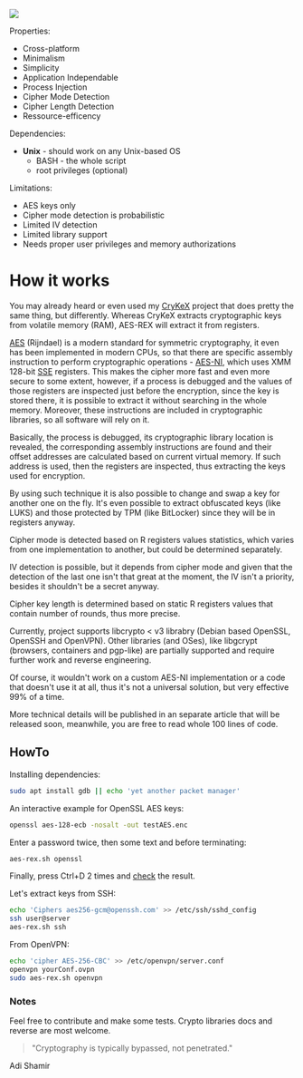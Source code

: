 ![](https://github.com/cryptolok/AES-REX/raw/master/logo.png)

Properties:
* Cross-platform
* Minimalism
* Simplicity
* Application Independable
* Process Injection
* Cipher Mode Detection
* Cipher Length Detection
* Ressource-efficency

Dependencies:
* **Unix** - should work on any Unix-based OS
	- BASH - the whole script
	- root privileges (optional)

Limitations:
* AES keys only
* Cipher mode detection is probabilistic
* Limited IV detection
* Limited library support
* Needs proper user privileges and memory authorizations

# How it works

You may already heard or even used my [CryKeX](https://github.com/cryptolok/CryKeX) project that does pretty the same thing, but differently. Whereas CryKeX extracts cryptographic keys from volatile memory (RAM), AES-REX will extract it from registers.

[AES](https://en.wikipedia.org/wiki/Advanced_Encryption_Standard) (Rijndael) is a modern standard for symmetric cryptography, it even has been implemented in modern CPUs, so that there are specific assembly instruction to perform cryptographic operations - [AES-NI](https://software.intel.com/en-us/articles/intel-advanced-encryption-standard-instructions-aes-ni), which uses XMM 128-bit [SSE](https://en.wikipedia.org/wiki/Streaming_SIMD_Extensions) registers. This makes the cipher more fast and even more secure to some extent, however, if a process is debugged and the values of those registers are inspected just before the encryption, since the key is stored there, it is possible to extract it without searching in the whole memory. Moreover, these instructions are included in cryptographic libraries, so all software will rely on it.

Basically, the process is debugged, its cryptographic library location is revealed, the corresponding assembly instructions are found and their offset addresses are calculated based on current virtual memory. If such address is used, then the registers are inspected, thus extracting the keys used for encryption.

By using such technique it is also possible to change and swap a key for another one on the fly. It's even possible to extract obfuscated keys (like LUKS) and those protected by TPM (like BitLocker) since they will be in registers anyway.

Cipher mode is detected based on R registers values statistics, which varies from one implementation to another, but could be determined separately.

IV detection is possible, but it depends from cipher mode and given that the detection of the last one isn't that great at the moment, the IV isn't a priority, besides it shouldn't be a secret anyway.

Cipher key length is determined based on static R registers values that contain number of rounds, thus more precise.

Currently, project supports libcrypto < v3 librabry (Debian based OpenSSL, OpenSSH and OpenVPN). Other libraries (and OSes), like libgcrypt (browsers, containers and pgp-like) are partially supported and require further work and reverse engineering.

Of course, it wouldn't work on a custom AES-NI implementation or a code that doesn't use it at all, thus it's not a universal solution, but very effective 99% of a time.

More technical details will be published in an separate article that will be released soon, meanwhile, you are free to read whole 100 lines of code.

## HowTo

Installing dependencies:
```bash
sudo apt install gdb || echo 'yet another packet manager'
```

An interactive example for OpenSSL AES keys:
```bash
openssl aes-128-ecb -nosalt -out testAES.enc
```
Enter a password twice, then some text and before terminating:
```bash
aes-rex.sh openssl
```
Finally, press Ctrl+D 2 times and [check](http://aes.online-domain-tools.com/) the result.

Let's extract keys from SSH:
```bash
echo 'Ciphers aes256-gcm@openssh.com' >> /etc/ssh/sshd_config
ssh user@server
aes-rex.sh ssh
```

From OpenVPN:
```bash
echo 'cipher AES-256-CBC' >> /etc/openvpn/server.conf
openvpn yourConf.ovpn
sudo aes-rex.sh openvpn
```

### Notes

Feel free to contribute and make some tests. Crypto libraries docs and reverse are most welcome.

> "Cryptography is typically bypassed, not penetrated."

Adi Shamir

